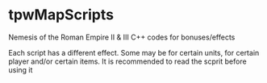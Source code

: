 # tpwMapScripts
Nemesis of the Roman Empire II &amp; III C++ codes for bonuses/effects

Each script has a different effect. Some may be for certain units, for certain player and/or certain items.
It is recommended to read the scprit before using it
